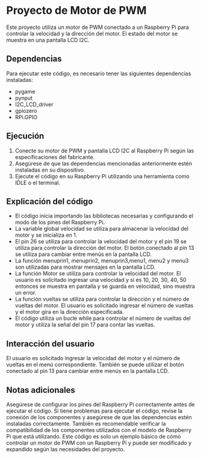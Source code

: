 # Proyecto de Motor de PWM
Este proyecto utiliza un motor de PWM conectado a un Raspberry Pi para controlar la velocidad y la dirección del motor. El estado del motor se muestra en una pantalla LCD I2C.

## Dependencias
Para ejecutar este código, es necesario tener las siguientes dependencias instaladas:

- pygame
- pynput
- I2C_LCD_driver
- gpiozero
- RPi.GPIO
## Ejecución
1. Conecte su motor de PWM y pantalla LCD I2C al Raspberry Pi según las especificaciones del fabricante.
2. Asegúrese de que las dependencias mencionadas anteriormente estén instaladas en su dispositivo.
3. Ejecute el código en su Raspberry Pi utilizando una herramienta como IDLE o el terminal.
## Explicación del código
- El código inicia importando las bibliotecas necesarias y configurando el modo de los pines del Raspberry Pi.
- La variable global velocidad se utiliza para almacenar la velocidad del motor y se inicializa en 1.
- El pin 26 se utiliza para controlar la velocidad del motor y el pin 19 se utiliza para controlar la dirección del motor. El botón conectado al pin 13 se utiliza para cambiar entre menús en la pantalla LCD.
- La función menuprin1, menuprin2, menuprin3,menu1, menu2 y menu3 son utilizadas para mostrar mensajes en la pantalla LCD.
- La función Motor se utiliza para controlar la velocidad del motor. El usuario es solicitado ingresar una velocidad y si es 10, 20, 30, 40, 50 entonces se muestra en pantalla y se guarda en velocidad, sino muestra un error.
- La función vueltas se utiliza para controlar la dirección y el número de vueltas del motor. El usuario es solicitado ingresar el número de vueltas y el motor gira en la dirección especificada.
- El código utiliza un bucle while para controlar el número de vueltas del motor y utiliza la señal del pin 17 para contar las vueltas.
## Interacción del usuario
El usuario es solicitado ingresar la velocidad del motor y el número de vueltas en el menú correspondiente. También se puede utilizar el botón conectado al pin 13 para cambiar entre menús en la pantalla LCD.

## Notas adicionales
Asegúrese de configurar los pines del Raspberry Pi correctamente antes de ejecutar el código. Si tiene problemas para ejecutar el código, revise la conexión de los componentes y asegúrese de que las dependencias estén instaladas correctamente.
También es recomendable verificar la compatibilidad de los componentes utilizados con el modelo de Raspberry Pi que está utilizando.
Este código es solo un ejemplo básico de cómo controlar un motor de PWM con un Raspberry Pi y puede ser modificado y expandido según las necesidades del proyecto.